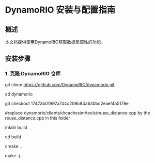 
# DynamoRIO 安装与配置指南

## 概述

本文档提供使用DynamoRIO获取数据局部性的功能。

## 安装步骤

### 1. 克隆 DynamoRIO 仓库

git clone https://github.com/DynamoRIO/dynamorio.git

cd dynamorio

git checkout 17473b01997a744c209b84a630bc2eaef4a5179e

#replace dynamorio/clients/drcachesim/tools/reuse_distance.cpp by the reuse_distance.cpp in this folder

mkdir build

cd build

cmake ..

make -j

```bash


